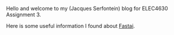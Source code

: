Hello and welcome to my (Jacques Serfontein) blog for ELEC4630 Assignment 3.

Here is some useful information I found about [Fastai](https://www.youtube.com/watch?v=dQw4w9WgXcQ).

